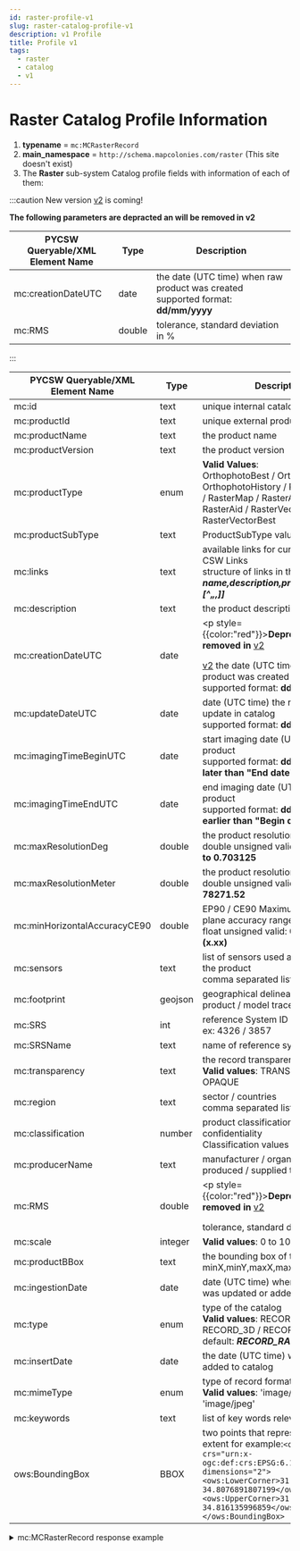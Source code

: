 ```yaml
---
id: raster-profile-v1
slug: raster-catalog-profile-v1
description: v1 Profile
title: Profile v1
tags:
  - raster
  - catalog
  - v1
---
```


# Raster Catalog Profile Information

1. **typename** = `mc:MCRasterRecord`
2. **main_namespace** = `http://schema.mapcolonies.com/raster` (This site doesn't exist)
3. The **Raster** sub-system Catalog profile fields with information of each of them:

:::caution
New version [v2](/docs/MapColonies/Raster/services/catalog/raster-catalog-profile-v2) is coming!
<p style={{color:"red"}}><b>The following parameters are depracted an will be removed in v2</b></p> 

| **PYCSW Queryable/XML <br/> Element Name** | **Type** | **Description** |
| ----------- | ----------- | ----------- |
| mc:creationDateUTC | date | the date (UTC time) when raw product was created <br/> supported format: **dd/mm/yyyy** |
| mc:RMS | double | tolerance, standard deviation in % |
:::

| **PYCSW Queryable/XML <br/> Element Name** | **Type** | **Description** |
| ----------- | ----------- | ----------- |
| mc:id | text | unique internal catalog item id |
| mc:productId | text | unique external product id |
| mc:productName | text | the product name |
| mc:productVersion | text | the product version |
| mc:productType | enum  | **Valid Values**: <br/> OrthophotoBest / Orthophoto / OrthophotoHistory / RasterMapBest / RasterMap / RasterAidBest / RasterAid / RasterVector / RasterVectorBest |
| mc:productSubType | text | ProductSubType values |
| mc:links | text | available links for current product CSW Links <br /> structure of links in the format ***name,description,protocol,url[^„,[^„,]]*** |
| mc:description | text | the product description |
| mc:creationDateUTC | date | <p style={{color:"red"}}><b>Deprecated: will be removed in</b> [v2](/docs/MapColonies/Raster/services/catalog/raster-catalog-profile-v2)</p> [v2](/docs/MapColonies/Raster/services/catalog/raster-catalog-profile-v2) the date (UTC time) when raw product was created <br/> supported format: **dd/mm/yyyy** |
| mc:updateDateUTC | date | date (UTC time) the record got and update in catalog <br/> supported format: **dd/mm/yyyy** |
| mc:imagingTimeBeginUTC | date | start imaging date (UTC time) of raw product <br/> supported format: **dd/mm/yyyy  (not later than "End date")** |
| mc:imagingTimeEndUTC | date | end imaging date (UTC time) of raw product <br/> supported format: **dd/mm/yyyy  (not earlier than "Begin date")** |
| mc:maxResolutionDeg | double | the product resolution in degrees <br/> double unsigned valid: **1.67638e-7 to 0.703125** |
| mc:maxResolutionMeter | double | the product resolution in meters <br/> double unsigned valid: **0.0185 to 78271.52** |
| mc:minHorizontalAccuracyCE90 | double | EP90 / CE90 Maximum absolute plane accuracy range in meters <br/> float unsigned valid: **0.01 to 4000 (x.xx)** |
| mc:sensors | text | list of sensors used as a source for the product <br/> comma separated list |
| mc:footprint | geojson | geographical delineation of the product / model trace |
| mc:SRS | int | reference System ID (EPSG), <br /> ex: 4326 / 3857 |
| mc:SRSName | text | name of reference system |
| mc:transparency | text | the record transparency <br /> **Valid values**:  TRANSPARENT / OPAQUE  |
| mc:region | text | sector / countries <br/> comma separated list |
| mc:classification | number | product classification / confidentiality <br /> Classification values (3-6)
| mc:producerName | text | manufacturer / organization that produced / supplied the product |
| mc:RMS | double | <p style={{color:"red"}}><b>Deprecated: will be removed in</b> [v2](/docs/MapColonies/Raster/services/catalog/raster-catalog-profile-v2)</p> tolerance, standard deviation in % |
| mc:scale | integer | **Valid values**: 0 to 100000000 |
| mc:productBBox | text | the bounding box of the product minX,minY,maxX,maxY |
| mc:ingestionDate | date | date (UTC time) when product data was updated or added to catalog |
| mc:type | enum | type of the catalog <br /> **Valid values**:  RECORD_RASTER / RECORD_3D / RECORD_DEM <br /> default: ***RECORD_RASTER***|
| mc:insertDate | date | the date (UTC time) when item was added to catalog |
| mc:mimeType | enum | type of record format <br /> **Valid values**:  'image/png' and 'image/jpeg' |
| mc:keywords | text | list of key words relevant for product |
| ows:BoundingBox | BBOX | two points that represent the record extent for example:```<ows:BoundingBox crs="urn:x-ogc:def:crs:EPSG:6.11:4326" dimensions="2"><ows:LowerCorner>31.9042863434239 34.8076891807199</ows:LowerCorner><ows:UpperCorner>31.9118071956932 34.816135996859</ows:UpperCorner></ows:BoundingBox>``` |

<details>
  <summary>mc:MCRasterRecord response example</summary>

  ``` xml title="mc:MCRasterRecord"
    <mc:MCRasterRecord>
        <mc:classification>6</mc:classification>
        <mc:creationDateUTC>2023-11-06T23:51:11Z</mc:creationDateUTC>
        <mc:description>test desription</mc:description>
        <mc:footprint>{"type":"Polygon","coordinates":[[[34.388709841231474,31.435415286905005],[34.606444758516666,31.435415286905005],[34.606444758516666,31.623449225481167],[34.388709841231474,31.623449225481167],[34.388709841231474,31.435415286905005]]]}</mc:footprint>
        <mc:id>045eaa61-8f61-48d3-a240-4b02a683eca3</mc:id>
        <mc:ingestionDate>2024-10-05T08:49:54Z</mc:ingestionDate>
        <mc:insertDate>2023-11-06T23:51:11Z</mc:insertDate>
        <mc:links scheme="WMS" name="teset_north-Orthophoto" description="">https://raster-mapproxy-int-nginx-route/api/raster/v1/service?REQUEST=GetCapabilities</mc:links>
        <mc:links scheme="WMS_BASE" name="teset_north-Orthophoto" description="">https://raster-mapproxy-int-nginx-route/api/raster/v1/wms</mc:links>
        <mc:links scheme="WMTS" name="teset_north-Orthophoto" description="">https://raster-mapproxy-int-nginx-route/api/raster/v1/wmts/1.0.0/WMTSCapabilities.xml</mc:links>
        <mc:links scheme="WMTS_KVP" name="teset_north-Orthophoto" description="">https://raster-mapproxy-int-nginx-route/api/raster/v1/service?REQUEST=GetCapabilities&amp;SERVICE=WMTS</mc:links>
        <mc:links scheme="WMTS_BASE" name="teset_north-Orthophoto" description="">https://raster-mapproxy-int-nginx-route/api/raster/v1/wmts</mc:links>
        <mc:maxResolutionDeg>0.072</mc:maxResolutionDeg>
        <mc:maxResolutionMeter>0.15</mc:maxResolutionMeter>
        <mc:minHorizontalAccuracyCE90>50.0</mc:minHorizontalAccuracyCE90>
        <mc:producerName>IDFMU</mc:producerName>
        <mc:productBBox>34.388709841231474,31.435415286905005,34.606444758516666,31.623449225481167</mc:productBBox>
        <mc:productId>teset_north</mc:productId>
        <mc:productName>test noth</mc:productName>
        <mc:productType>Orthophoto</mc:productType>
        <mc:productVersion>2.0</mc:productVersion>
        <mc:region>test</mc:region>
        <mc:sensors>UNIDENTIFIED,FEATURE</mc:sensors>
        <mc:imagingTimeEndUTC>2023-11-05T09:31:00Z</mc:imagingTimeEndUTC>
        <mc:imagingTimeBeginUTC>2023-11-01T09:31:00Z</mc:imagingTimeBeginUTC>
        <mc:SRS>4326</mc:SRS>
        <mc:SRSName>WGS84GEO</mc:SRSName>
        <mc:transparency>OPAQUE</mc:transparency>
        <mc:type>RECORD_RASTER</mc:type>
        <mc:updateDateUTC>2024-04-10T08:02:01Z</mc:updateDateUTC>
        <ows:BoundingBox crs="urn:x-ogc:def:crs:EPSG:6.11:4326" dimensions="2">
            <ows:LowerCorner>31.435415286905005 34.388709841231474</ows:LowerCorner>
            <ows:UpperCorner>31.623449225481167 34.606444758516666</ows:UpperCorner>
        </ows:BoundingBox>
    </mc:MCRasterRecord>
  ```
</details>